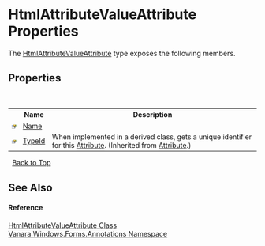 # HtmlAttributeValueAttribute Properties
 

The <a href="da0d529b-3ddd-ce30-0052-4a7c4e0fb44b">HtmlAttributeValueAttribute</a> type exposes the following members.


## Properties
&nbsp;<table><tr><th></th><th>Name</th><th>Description</th></tr><tr><td>![Public property](media/pubproperty.gif "Public property")</td><td><a href="f2254d89-ed0f-951e-8bae-f01c3fbffbb0">Name</a></td><td /></tr><tr><td>![Public property](media/pubproperty.gif "Public property")</td><td><a href="http://msdn2.microsoft.com/en-us/library/sa1bf03e" target="_blank">TypeId</a></td><td>
When implemented in a derived class, gets a unique identifier for this <a href="http://msdn2.microsoft.com/en-us/library/e8kc3626" target="_blank">Attribute</a>.
 (Inherited from <a href="http://msdn2.microsoft.com/en-us/library/e8kc3626" target="_blank">Attribute</a>.)</td></tr></table>&nbsp;
<a href="#htmlattributevalueattribute-properties">Back to Top</a>

## See Also


#### Reference
<a href="da0d529b-3ddd-ce30-0052-4a7c4e0fb44b">HtmlAttributeValueAttribute Class</a><br /><a href="600255aa-5477-7018-00f3-14fce5adebc9">Vanara.Windows.Forms.Annotations Namespace</a><br />